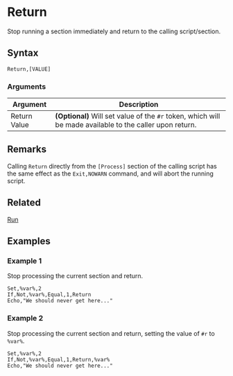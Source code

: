 # Return

Stop running a section immediately and return to the calling script/section.

## Syntax

```pebakery
Return,[VALUE]
```

### Arguments

| Argument | Description |
| --- | --- |
| Return Value | **(Optional)** Will set value of the `#r` token, which will be made available to the caller upon return. |

## Remarks

Calling `Return` directly from the `[Process]` section of the calling script has the same effect as the `Exit,NOWARN` command, and will abort the running script.

## Related

[Run](../Branch/Run.md)

## Examples

### Example 1

Stop processing the current section and return.

```pebakery
Set,%var%,2
If,Not,%var%,Equal,1,Return
Echo,"We should never get here..."
```

### Example 2

Stop processing the current section and return, setting the value of `#r` to `%var%`.

```pebakery
Set,%var%,2
If,Not,%var%,Equal,1,Return,%var%
Echo,"We should never get here..."
```